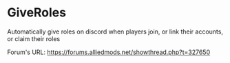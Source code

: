 # GiveRoles
Automatically give roles on discord when players join, or link their accounts, or claim their roles

Forum's URL:
https://forums.alliedmods.net/showthread.php?t=327650
